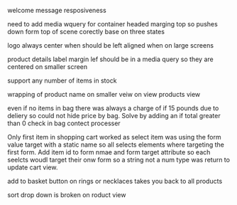welcome message resposiveness

need to add media wquery for container headed marging top so pushes down form top of scene corectly base on three states 

logo always center when should be left aligned when on large screens

product details label margin lef should be in a media query so they are centered on smaller screen

support any number of items in stock

wrapping of product name on smaller veiw on view products view 

even if no items in bag there was always a charge of if 15 pounds due to deliery so could not hide price by bag. Solve by adding an if total greater than 0 check in bag contect processer

Only first item in shopping cart worked as select item was using the form value target with a static name so all selects elements where targeting the first form. Add item id to form nmae and form target attribute so each seelcts woudl target their onw form so a string not a num type was return to update cart view.

add to basket button on rings or necklaces takes you back to all products

sort drop down is broken on roduct view